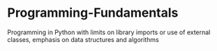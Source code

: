# Programming-Fundamentals

Programming in Python with limits on library imports or use of external classes, emphasis on data structures and algorithms
